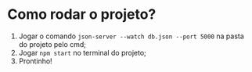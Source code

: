 # Como rodar o projeto?

1. Jogar o comando `json-server --watch db.json --port 5000` na pasta do projeto pelo cmd;
2. Jogar `npm start` no terminal do projeto;
3. Prontinho!
